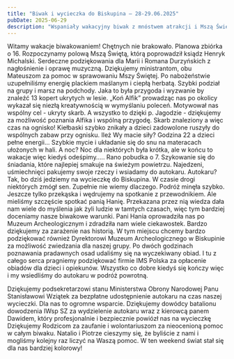 ```yaml
---
title: "Biwak i wycieczka do Biskupina – 28-29.06.2025"
pubDate: 2025-06-29
description: "Wspaniały wakacyjny biwak z mnóstwem atrakcji i Mszą Świętą."
---
```


Witamy wakacje biwakowaniem! Chętnych nie brakowało. Planowa zbiórka o 16.
Rozpoczynamy polową Mszą Świętą, którą poprowadził ksiądz Henryk Michalski. Serdeczne podziękowania dla Marii i Romana Durzyńskich z nagłośnienie i oprawę muzyczną. Dziękujemy ministrantom, obu Mateuszom za pomoc w sprawowaniu Mszy Świętej. 
Po nabożeństwie uzupełniliśmy energię plackiem maślanym i ciepłą herbatą. Szybki podział na grupy i marsz na podchody.
Jaka to była przygoda i wyzwanie by znaleźć 13 kopert ukrytych w lesie. „Koń Alfik” prowadząc nas po okolicy wykazał się niezłą kreatywnością w wymyślaniu poleceń. Motywował nas wspólny cel - ukryty skarb. A wszystko to dzięki p. Jagodzie - dziękujemy za możliwość poznania Alfika i wspólną przygodę.
Skarb znaleziony a więc czas na ognisko! Kiełbaski szybko znikały a dzieci zadowolone ruszyły do wspólnych zabaw przy ognisku. Ileż Wy macie siły?
Godzina 22 a dzieci pełne energii...
Szybkie mycie i układanie się do snu na materacach ułożonych w hali. 
A noc? Noc dla niektórych była krótka, ale w końcu to wakacje więc kiedyś odeśpimy…..
Rano pobudka o 7. Szykowanie się do śniadania, które najlepiej smakuje na świeżym powietrzu.
Najedzeni, uśmiechnięci pakujemy swoje rzeczy i wsiadamy do autokaru.
Autokaru? Tak, bo dziś jedziemy na wycieczkę do Biskupina.
W czasie drogi niektórych zmógł sen. Zupełnie nie wiemy dlaczego. Podróż minęła szybko. Jeszcze tylko przekąska i wędrujemy na spotkanie z przewodnikiem.
Ale mieliśmy szczęście spotkać panią Hanię. Przekazana przez nią wiedza dała nam wiele do myślenia jak żyli ludzie w tamtych czasach, więc tym bardziej doceniamy nasze biwakowe warunki. Pani Hania oprowadziła nas po Muzeum Archeologicznym i zdradziła nam wiele ciekawostek. Bardzo dziękujemy za zarażenie nas historią.
W tym miejscu chcemy bardzo podziękować również Dyrektorowi Muzeum Archeologicznego w Biskupinie za możliwość zwiedzania dla naszej grupy. 
Po dwóch godzinach poznawania pradawnych osad udaliśmy się na wyczekiwany obiad. I tu z całego serca pragniemy podziękować firmie IMS Polska za opłacenie obiadów dla dzieci i opiekunów.
Wszystko co dobre kiedyś się kończy więc i my wsiedliśmy do autokaru w podróż powrotną.

Dziękujemy podsekretarzowi stanu Ministerstwa Obrony Narodowej Panu Stanisławowi Wziątek za bezpłatne udostępnienie autokaru na czas naszej wycieczki. Dla nas to ogromne wsparcie. 
Dziękujemy dowódcy batalionu dowodzenia IWsp SZ za wydzielenie autokaru wraz z kierowcą panem Dawidem, który profesjonalnie i bezpiecznie powiózł nas na wycieczkę
Dziękujemy Rodzicom za zaufanie i wolontariuszom za nieocenioną pomoc w całym biwaku.
Natalio i Piotrze cieszymy się, że byliście z nami i mogliśmy kolejny raz liczyć na Waszą pomoc.
W ten weekend świat stał się dla nas bardziej kolorowy!

